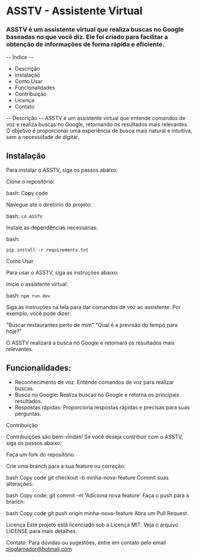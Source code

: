 # ASSTV - Assistente Virtual
### ASSTV é um assistente virtual que realiza buscas no Google baseadas no que você diz. Ele foi criado para facilitar a obtenção de informações de forma rápida e eficiente.

-- Índice -- 
* Descrição
* Instalação
* Como Usar
* Funcionalidades
* Contribuição
* Licença
* Contato

-- Descrição -- 
ASSTV é um assistente virtual que entende comandos de voz e realiza buscas no Google, retornando os resultados mais relevantes. O objetivo é proporcionar uma experiência de busca mais natural e intuitiva, sem a necessidade de digitar.

## Instalação
Para instalar o ASSTV, siga os passos abaixo:

Clone o repositório:

bash:
Copy code

Navegue até o diretório do projeto:

bash:
`cd ASSTV `

Instale as dependências necessárias:

bash:

`pip install -r requirements.txt `

Como Usar

Para usar o ASSTV, siga as instruções abaixo:

Inicie o assistente virtual:

bash:
`npm run dev`

Siga as instruções na tela para dar comandos de voz ao assistente. Por exemplo, você pode dizer:

"Buscar restaurantes perto de mim"
"Qual é a previsão do tempo para hoje?"

O ASSTV realizará a busca no Google e retornará os resultados mais relevantes.

## Funcionalidades:
* Reconhecimento de voz: Entende comandos de voz para realizar buscas.
* Busca no Google: Realiza buscas no Google e retorna os principais resultados.
* Respostas rápidas: Proporciona respostas rápidas e precisas para suas perguntas.

Contribuição

Contribuições são bem-vindas! Se você deseja contribuir com o ASSTV, siga os passos abaixo:

Faça um fork do repositório.

Crie uma branch para a sua feature ou correção:

bash
Copy code
git checkout -b minha-nova-feature
Commit suas alterações:

bash
Copy code:
git commit -m 'Adiciona nova feature'
Faça o push para a branch:

bash
Copy code
git push origin minha-nova-feature
Abra um Pull Request.

Licença
Este projeto está licenciado sob a Licença MIT. Veja o arquivo LICENSE para mais detalhes.

Contato:
Para dúvidas ou sugestões, entre em contato pelo email ploglamador@hotmail.com


